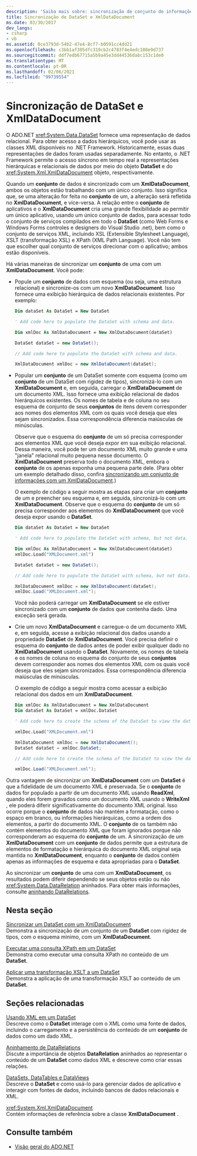 ```yaml
---
description: 'Saiba mais sobre: sincronização de conjunto de informações e XmlDataDocument'
title: Sincronização de DataSet e XmlDataDocument
ms.date: 03/30/2017
dev_langs:
- csharp
- vb
ms.assetid: 0ce3793d-54b2-47e4-8cf7-b0591cc4dd21
ms.openlocfilehash: c3bb1af305dfc319cb2c4783f4e4edc108e9d737
ms.sourcegitcommit: ddf7edb67715a5b9a45e3dd44536dabc153c1de0
ms.translationtype: MT
ms.contentlocale: pt-BR
ms.lasthandoff: 02/06/2021
ms.locfileid: "99739554"
---
```

# <a name="dataset-and-xmldatadocument-synchronization"></a>Sincronização de DataSet e XmlDataDocument

O ADO.NET <xref:System.Data.DataSet> fornece uma representação de dados relacional. Para obter acesso a dados hierárquicos, você pode usar as classes XML disponíveis no .NET Framework. Historicamente, essas duas representações de dados foram usadas separadamente. No entanto, o .NET Framework permite o acesso síncrono em tempo real a representações hierárquicas e relacionais de dados por meio do objeto **DataSet** e do <xref:System.Xml.XmlDataDocument> objeto, respectivamente.  
  
 Quando um **conjunto** de dados é sincronizado com um **XmlDataDocument**, ambos os objetos estão trabalhando com um único conjunto. Isso significa que, se uma alteração for feita no **conjunto** de um, a alteração será refletida no **XmlDataDocument**, e vice-versa. A relação entre o **conjunto** de aplicativos e o **XmlDataDocument** cria uma grande flexibilidade ao permitir um único aplicativo, usando um único conjunto de dados, para acessar todo o conjunto de serviços compilados em todo o **DataSet** (como Web Forms e Windows Forms controles e designers do Visual Studio .net), bem como o conjunto de serviços XML, incluindo XSL (Extensible Stylesheet Language), XSLT (transformação XSL) e XPath (XML Path Language). Você não tem que escolher qual conjunto de serviços direcionar com o aplicativo; ambos estão disponíveis.  
  
 Há várias maneiras de sincronizar um **conjunto** de uma com um **XmlDataDocument**. Você pode:  
  
- Popule um **conjunto** de dados com esquema (ou seja, uma estrutura relacional) e sincronize-os com um novo **XmlDataDocument**. Isso fornece uma exibição hierárquica de dados relacionais existentes. Por exemplo:  
  
    ```vb  
    Dim dataSet As DataSet = New DataSet  
  
    ' Add code here to populate the DataSet with schema and data.  
  
    Dim xmlDoc As XmlDataDocument = New XmlDataDocument(dataSet)  
    ```  
  
    ```csharp  
    DataSet dataSet = new DataSet();  
  
    // Add code here to populate the DataSet with schema and data.  
  
    XmlDataDocument xmlDoc = new XmlDataDocument(dataSet);  
    ```  
  
- Popular um **conjunto** de um DataSet somente com esquema (como um **conjunto** de um DataSet com rigidez de tipos), sincronizá-lo com um **XmlDataDocument** e, em seguida, carregar o **XmlDataDocument** de um documento XML. Isso fornece uma exibição relacional de dados hierárquicos existentes. Os nomes de tabela e de coluna no seu esquema de conjunto de seus **conjuntos** de itens devem corresponder aos nomes dos elementos XML com os quais você deseja que eles sejam sincronizados. Essa correspondência diferencia maiúsculas de minúsculas.  
  
     Observe que o esquema do **conjunto** de um só precisa corresponder aos elementos XML que você deseja expor em sua exibição relacional. Dessa maneira, você pode ter um documento XML muito grande e uma "janela" relacional muito pequena nesse documento. O **XmlDataDocument** preserva todo o documento XML, embora o **conjunto** de os apenas exponha uma pequena parte dele. (Para obter um exemplo detalhado disso, confira [sincronizando um conjunto de informações com um XmlDataDocument](synchronizing-a-dataset-with-an-xmldatadocument.md).)  
  
     O exemplo de código a seguir mostra as etapas para criar um **conjunto** de um e preencher seu esquema e, em seguida, sincronizá-lo com um **XmlDataDocument**. Observe que o esquema do **conjunto** de um só precisa corresponder aos elementos do **XmlDataDocument** que você deseja expor usando o **DataSet**.  
  
    ```vb  
    Dim dataSet As DataSet = New DataSet  
  
    ' Add code here to populate the DataSet with schema, but not data.  
  
    Dim xmlDoc As XmlDataDocument = New XmlDataDocument(dataSet)  
    xmlDoc.Load("XMLDocument.xml")  
    ```  
  
    ```csharp  
    DataSet dataSet = new DataSet();  
  
    // Add code here to populate the DataSet with schema, but not data.  
  
    XmlDataDocument xmlDoc = new XmlDataDocument(dataSet);  
    xmlDoc.Load("XMLDocument.xml");  
    ```  
  
     Você não poderá carregar um **XmlDataDocument** se ele estiver sincronizado com um **conjunto** de dados que contenha dado. Uma exceção será gerada.  
  
- Crie um novo **XmlDataDocument** e carregue-o de um documento XML e, em seguida, acesse a exibição relacional dos dados usando a propriedade **DataSet** de **XmlDataDocument**. Você precisa definir o esquema do **conjunto** de dados antes de poder exibir qualquer dado no **XmlDataDocument** usando o **DataSet**. Novamente, os nomes de tabela e os nomes de coluna no esquema do conjunto de seus **conjuntos** devem corresponder aos nomes dos elementos XML com os quais você deseja que eles sejam sincronizados. Essa correspondência diferencia maiúsculas de minúsculas.  
  
     O exemplo de código a seguir mostra como acessar a exibição relacional dos dados em um **XmlDataDocument**.  
  
    ```vb  
    Dim xmlDoc As XmlDataDocument = New XmlDataDocument  
    Dim dataSet As DataSet = xmlDoc.DataSet  
  
    ' Add code here to create the schema of the DataSet to view the data.  
  
    xmlDoc.Load("XMLDocument.xml")  
    ```  
  
    ```csharp  
    XmlDataDocument xmlDoc = new XmlDataDocument();  
    DataSet dataSet = xmlDoc.DataSet;  
  
    // Add code here to create the schema of the DataSet to view the data.  
  
    xmlDoc.Load("XMLDocument.xml");  
    ```  
  
 Outra vantagem de sincronizar um **XmlDataDocument** com um **DataSet** é que a fidelidade de um documento XML é preservada. Se o **conjunto** de dados for populado a partir de um documento XML usando **ReadXml**, quando eles forem gravados como um documento XML usando o **WriteXml** , ele poderá diferir significativamente do documento XML original. Isso ocorre porque o **conjunto** de dados não mantém a formatação, como o espaço em branco, ou informações hierárquicas, como a ordem dos elementos, a partir do documento XML. O **conjunto** de os também não contém elementos do documento XML que foram ignorados porque não corresponderam ao esquema do **conjunto** de um. A sincronização de um **XmlDataDocument** com um **conjunto** de dados permite que a estrutura de elementos de formatação e hierárquica do documento XML original seja mantida no **XmlDataDocument**, enquanto o **conjunto** de dados contém apenas as informações de esquema e data apropriadas para o **DataSet**.  
  
 Ao sincronizar um **conjunto** de uma com um **XmlDataDocument**, os resultados podem diferir dependendo se seus objetos estão ou não <xref:System.Data.DataRelation> aninhados. Para obter mais informações, consulte [aninhando DataRelations](nesting-datarelations.md).  
  
## <a name="in-this-section"></a>Nesta seção  

 [Sincronizar um DataSet com um XmlDataDocument](synchronizing-a-dataset-with-an-xmldatadocument.md)  
 Demonstra a sincronização de um conjunto de um **DataSet** com rigidez de tipos, com o esquema mínimo, com um **XmlDataDocument**.  
  
 [Executar uma consulta XPath em um DataSet](performing-an-xpath-query-on-a-dataset.md)  
 Demonstra como executar uma consulta XPath no conteúdo de um **DataSet**.  
  
 [Aplicar uma transformação XSLT a um DataSet](applying-an-xslt-transform-to-a-dataset.md)  
 Demonstra a aplicação de uma transformação XSLT ao conteúdo de um **DataSet**.  
  
## <a name="related-sections"></a>Seções relacionadas  

 [Usando XML em um DataSet](using-xml-in-a-dataset.md)  
 Descreve como o **DataSet** interage com o XML como uma fonte de dados, incluindo o carregamento e a persistência do conteúdo de um **conjunto** de dados como um dado XML.  
  
 [Aninhamento de DataRelations](nesting-datarelations.md)  
 Discute a importância de objetos **DataRelation** aninhados ao representar o conteúdo de um **DataSet** como dados XML e descreve como criar essas relações.  
  
 [DataSets, DataTables e DataViews](index.md)  
 Descreve o **DataSet** e como usá-lo para gerenciar dados de aplicativo e interagir com fontes de dados, incluindo bancos de dados relacionais e XML.  
  
 <xref:System.Xml.XmlDataDocument>  
 Contém informações de referência sobre a classe **XmlDataDocument** .  
  
## <a name="see-also"></a>Consulte também

- [Visão geral do ADO.NET](../ado-net-overview.md)
